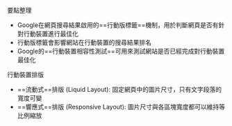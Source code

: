 要點整理
- Google在網頁搜尋結果啟用的==行動版標籤==機制，用於判斷網頁是否有針對行動裝置進行最佳化
- 行動版標籤會影響網站在行動裝置的搜尋結果排名
- Google的==行動裝置相容性測試==可用來測試網站是否已經完成對行動裝置最佳化

行動裝置排版
- ==流動式==排版 (Liquid Layout): 固定網頁中的圖片尺寸，只有文字段落的寬度可變
- ==響應式==排版 (Responsive Layout): 圖片尺寸與各區塊寬度都可以維持等比例縮放